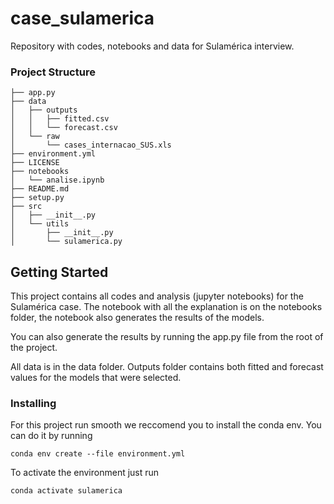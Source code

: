 # case_sulamerica
Repository with codes, notebooks and data for Sulamérica interview.

### Project Structure

```
├── app.py
├── data
│   ├── outputs
│   │   ├── fitted.csv
│   │   └── forecast.csv
│   └── raw
│       └── cases_internacao_SUS.xls
├── environment.yml
├── LICENSE
├── notebooks
│   └── analise.ipynb
├── README.md
├── setup.py
├── src
│   ├── __init__.py
│   └── utils
│       ├── __init__.py
│       └── sulamerica.py
```

## Getting Started

This project contains all codes and analysis (jupyter notebooks) for the Sulamérica case. The notebook with all the explanation is on the notebooks folder, the notebook also generates the results of the models.

You can also generate the results by running the app.py file from the root of the project.

All data is in the data folder. Outputs folder contains both fitted and forecast values for the models that were selected.

### Installing

For this project run smooth we reccomend you to install the conda env. 
You can do it by running

```
conda env create --file environment.yml
```

To activate the environment just run

```
conda activate sulamerica
```
